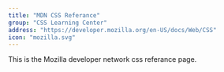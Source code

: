 ```yaml
---
title: "MDN CSS Referance"
group: "CSS Learning Center"
address: "https://developer.mozilla.org/en-US/docs/Web/CSS"
icon: "mozilla.svg"
---
```


This is the Mozilla developer network css referance page.
